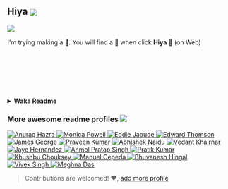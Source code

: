 ## Hiya <img align="center" src="https://media.giphy.com/media/1fhj2FW0661V3Nb2Me/giphy.gif" width="50">
<div style="display:inline-block">
  <a href="https://github.com/anuraghazra/github-readme-stats#customization">
    <img align="left" src="https://github-readme-stats.vercel.app/api?username=ming-tsai&show_icons=true&theme=buefy&hide_border=true" />
  </a>
  <br />

  I'm trying making a 🤖. You will find a 🐛 when click **Hiya** 🔗 (on Web)
  <br />
  <br />
  <br />
  <br />
  <br />
  <br />
  <br />
</div>

<details><summary><strong>Waka Readme</strong></summary>

<!--START_SECTION:waka-->
![Profile Views](http://img.shields.io/badge/Profile%20Views-148-blue)

**🐱 My Github Data** 

> 🏆 1,204 Contributions in the Year 2020
 > 
> 📦 14.9 kB Used in Github's Storage 
 > 
> 🚫 Not Opted to Hire
 > 
> 📜 33 Public Repositories
 > 
> 🔑 3 Private Repositories 

**I Mostly Code in TypeScript** 

```text
TypeScript               7 repos             █████████░░░░░░░░░░░░░░░░   38.89% 
Java                     5 repos             ███████░░░░░░░░░░░░░░░░░░   27.78% 
C#                       3 repos             ████░░░░░░░░░░░░░░░░░░░░░   16.67% 
Vue                      2 repos             ██░░░░░░░░░░░░░░░░░░░░░░░   11.11% 
Jupyter Notebook         1 repos             █░░░░░░░░░░░░░░░░░░░░░░░░   5.56%

```


**Timeline**

![Chart not found](https://github.com/ming-tsai/ming-tsai/blob/master/charts/bar_graph.png) 


<!--END_SECTION:waka-->

</details>

### More awesome readme profiles <img align="top" src="https://media.giphy.com/media/1ZDCwrqow6vioQX4Yi/giphy.gif" width="30">
<!--awesome-profiles:start-->
<a href="https://github.com/anuraghazra">
    <img src="https://avatars1.githubusercontent.com/u/35374649?u=1d031ad477ef5f38e1e4ea5474ba5fc29bcbeab9&v=4" alt="Anurag Hazra" width="60px" height="60px">
</a>
<a href="https://github.com/M0nica">
    <img src="https://avatars0.githubusercontent.com/u/6998954?u=f96fc82764933cefbd15322eca1d4581666325c7&v=4" alt="Monica Powell" width="60px" height="60px">
</a>
<a href="https://github.com/eddiejaoude">
    <img src="https://avatars3.githubusercontent.com/u/624760?v=4" alt="Eddie Jaoude" width="60px" height="60px">
</a>
<a href="https://github.com/ethomson">
    <img src="https://avatars2.githubusercontent.com/u/1130014?u=baab4900e651b50553a049146167b9e6b66a8a45&v=4" alt="Edward Thomson" width="60px" height="60px">
</a>
<a href="https://github.com/jamesgeorge007">
    <img src="https://avatars2.githubusercontent.com/u/25279263?u=4b3389d9cd2e2aa0eab21899cb7e5746a4889e31&v=4" alt="James George" width="60px" height="60px">
</a>
<a href="https://github.com/praveenscience">
    <img src="https://avatars3.githubusercontent.com/u/1830380?u=74697d8b1cbf3e16adec7b411369afbd53ce4864&v=4" alt="Praveen Kumar" width="60px" height="60px">
</a>
<a href="https://github.com/abhisheknaiidu">
    <img src="https://avatars0.githubusercontent.com/u/55599878?u=20125265c87bbeb0801d57796ccaaed48fc08706&v=4" alt="Abhishek Naidu" width="60px" height="60px">
</a>
<a href="https://github.com/VedantKhairnar">
    <img src="https://avatars1.githubusercontent.com/u/42309779?u=0756e1c5b65c5e40ec0a4120081a56e97611f460&v=4" alt="Vedant Khairnar" width="60px" height="60px">
</a>
<a href="https://github.com/jayehernandez">
    <img src="https://avatars3.githubusercontent.com/u/13959651?u=7c7e8c32a1b6c838daca2b689376539288a8572a&v=4" alt="Jaye Hernandez" width="60px" height="60px">
</a>
<a href="https://github.com/anmol098">
    <img src="https://avatars3.githubusercontent.com/u/15426564?u=d8328dd0939070360893b3a955f50eb8fd8ac144&v=4" alt="Anmol Pratap Singh" width="60px" height="60px">
</a>
<a href="https://github.com/pr2tik1">
    <img src="https://avatars3.githubusercontent.com/u/34391513?u=2a1327d24d263e57f8a762a1f59230a0da5aba80&v=4" alt="Pratik Kumar" width="60px" height="60px">
</a>
<a href="https://github.com/ChoukseyKhushbu">
    <img src="https://avatars0.githubusercontent.com/u/48558044?u=e5b8301423907004b7b020fccd5cf284eb78fa59&v=4" alt="Khushbu Chouksey" width="60px" height="60px">
</a>
<a href="https://github.com/mecm1993">
    <img src="https://avatars1.githubusercontent.com/u/8043309?v=4" alt="Manuel Cepeda" width="60px" height="60px">
</a>
<a href="https://github.com/BhuvaneshHingal">
    <img src="https://avatars0.githubusercontent.com/u/58567847?u=e4a0232ccef2dd7f9a6aad395f4945d9b9e0002e&v=4" alt="Bhuvanesh Hingal" width="60px" height="60px">
</a>
<a href="https://github.com/vivmost">
    <img src="https://avatars3.githubusercontent.com/u/58110469?u=924559a3040e7ad0c16f3ce3e148644f6034ff35&v=4" alt="Vivek Singh" width="60px" height="60px">
</a>
<a href="https://github.com/Meghna-DAS">
    <img src="https://avatars3.githubusercontent.com/u/55181652?v=4" alt="Meghna Das" width="60px" height="60px">
</a>

<!--awesome-profiles:end-->
<br />

> Contributions are welcomed! ❤, [add more profile](https://github.com/ming-tsai/ming-tsai/edit/master/src/data/users.ts)

